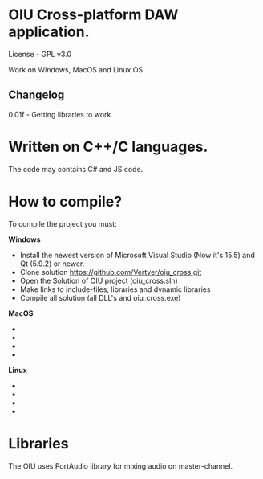 # OIU Cross-platform DAW application. 
License - GPL v3.0

Work on Windows, MacOS and Linux OS.

## Changelog

0.01f - Getting libraries to work 


# Written on C++/C languages. 

The code may contains C# and JS code.



# How to compile? 

To compile the project you must:

**Windows**

* Install the newest version of Microsoft Visual Studio (Now it's 15.5) and Qt (5.9.2) or newer.
* Clone solution https://github.com/Vertver/oiu_cross.git
* Open the Solution of OIU project (oiu_cross.sln)
* Make links to include-files, libraries and dynamic libraries
* Compile all solution (all DLL's and oiu_cross.exe)

**MacOS**

*
*
*
*

**Linux**

*
*
*
*

# Libraries

The OIU uses PortAudio library for mixing audio on master-channel.

